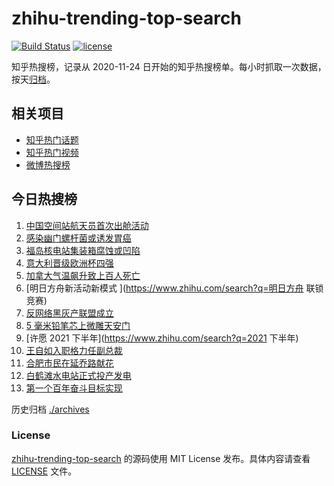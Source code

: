 # zhihu-trending-top-search

[![Build Status](https://github.com/justjavac/zhihu-trending-top-search/workflows/ci/badge.svg?branch=main)](https://github.com/justjavac/zhihu-trending-top-search/actions)
[![license](https://img.shields.io/github/license/justjavac/zhihu-trending-top-search)](https://github.com/justjavac/zhihu-trending-top-search/blob/main/LICENSE)

知乎热搜榜，记录从 2020-11-24 日开始的知乎热搜榜单。每小时抓取一次数据，按天[归档](./archives)。

## 相关项目

- [知乎热门话题](https://github.com/justjavac/zhihu-trending-hot-questions)
- [知乎热门视频](https://github.com/justjavac/zhihu-trending-hot-video)
- [微博热搜榜](https://github.com/justjavac/weibo-trending-hot-search)

## 今日热搜榜

<!-- BEGIN -->
<!-- 最后更新时间 Sun Jul 04 2021 16:08:51 GMT+0800 (China Standard Time) -->

1. [中国空间站航天员首次出舱活动](https://www.zhihu.com/search?q=首次出舱)
2. [感染幽门螺杆菌或诱发胃癌](https://www.zhihu.com/search?q=幽门螺杆菌)
3. [福岛核电站集装箱腐蚀或凹陷](https://www.zhihu.com/search?q=福岛核电站)
4. [意大利晋级欧洲杯四强](https://www.zhihu.com/search?q=意大利队)
5. [加拿大气温飙升致上百人死亡](https://www.zhihu.com/search?q=加拿大气温飙升)
6. [明日方舟新活动新模式 ](https://www.zhihu.com/search?q=明日方舟 联锁竞赛)
7. [反网络黑灰产联盟成立](https://www.zhihu.com/search?q=TapTap)
8. [5 毫米铅笔芯上微雕天安门](https://www.zhihu.com/search?q=微雕天安门)
9. [许愿 2021 下半年](https://www.zhihu.com/search?q=2021 下半年)
10. [王自如入职格力任副总裁](https://www.zhihu.com/search?q=王自如)
11. [合肥市民在延乔路献花](https://www.zhihu.com/search?q=合肥延乔路)
12. [白鹤滩水电站正式投产发电](https://www.zhihu.com/search?q=白鹤滩水电站)
13. [第一个百年奋斗目标实现](https://www.zhihu.com/search?q=百年奋斗目标)

<!-- END -->

历史归档 [./archives](./archives)

### License

[zhihu-trending-top-search](https://github.com/justjavac/zhihu-trending-top-search)
的源码使用 MIT License 发布。具体内容请查看 [LICENSE](./LICENSE) 文件。
